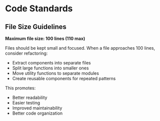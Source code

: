 # Code Standards

## File Size Guidelines

**Maximum file size: 100 lines (110 max)**

Files should be kept small and focused. When a file approaches 100 lines, consider refactoring:

- Extract components into separate files
- Split large functions into smaller ones
- Move utility functions to separate modules
- Create reusable components for repeated patterns

This promotes:

- Better readability
- Easier testing
- Improved maintainability
- Better code organization
